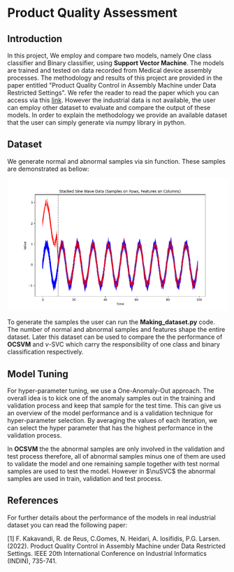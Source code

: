 # Product Quality Assessment
## Introduction
In this project, We employ and compare two models, namely One class classifier and Binary classifier, using **Support Vector Machine**. The models are trained and tested on data recorded from Medical device assembly processes. The methodology and results of this project are provided in the paper entitled "Product Quality Control in Assembly Machine under Data Restricted Settings". We refer the reader to read the paper which you can access via this [link](https://ieeexplore.ieee.org/abstract/document/9976173). However the industrial data is not available, the user can employ other dataset to evaluate and compare the output of these models. In order to explain the methodology we provide an available dataset that the user can simply generate via numpy library in python. 

## Dataset
We generate normal and abnormal samples via sin function. These samples are demonstrated as bellow:
 
![alt text](https://github.com/FatemeKakavandi/ProductQualityAssessment/blob/main/data.png?raw=true)

To generate the samples the user can run the **Making_dataset.py** code. The number of normal and abnormal samples and features shape the entire dataset. Later this dataset can be used to compare the the performance of **OCSVM** and $\nu$-SVC which carry the responsibility of one class and binary classification respectively.

## Model Tuning 
For hyper-parameter tuning, we use a One-Anomaly-Out approach. The overall idea is to kick one of the anomaly samples out in the training and validation process and keep that sample for the test time. This can give us an overview of the model performance and is a validation technique for hyper-parameter selection. By averaging the values of each iteration, we can select the hyper parameter that has the highest performance in the validation process. 

In **OCSVM** the the abnormal samples are only involved in the validation and test process therefore, all of abnormal samples minus one of them are used to validate the model and one remaining sample together with test normal samples are used to test the model. However in $\nuSVC$ the abnormal samples are used in train, validation and test process. 


## References 
For further details about the performance of the models in real industrial dataset you can read the following paper:


<a id="1">[1]</a> 
F. Kakavandi, R. de Reus, C.Gomes, N. Heidari, A. Iosifidis, P.G. Larsen. (2022). 
Product Quality Control in Assembly Machine under Data Restricted Settings. 
IEEE 20th International Conference on Industrial Informatics (INDIN), 735-741.